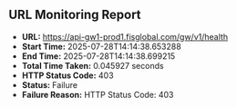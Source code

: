 ## URL Monitoring Report

- **URL:** https://api-gw1-prod1.fisglobal.com/gw/v1/health
- **Start Time:** 2025-07-28T14:14:38.653288
- **End Time:** 2025-07-28T14:14:38.699215
- **Total Time Taken:** 0.045927 seconds
- **HTTP Status Code:** 403
- **Status:** Failure
- **Failure Reason:** HTTP Status Code: 403
